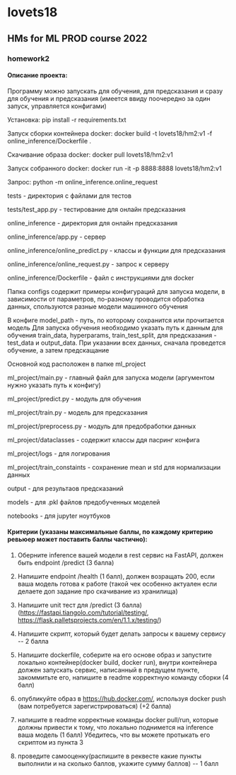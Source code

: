 # lovets18
## HMs for ML PROD course 2022
### homework2

#### Описание проекта:
Программу можно запускать для обучения, для предсказания и сразу для обучения и предсказания 
(имеется ввиду поочередно за один запуск, управляется конфигами)

Установка: pip install -r requirements.txt

Запуск сборки контейнера docker: docker build -t lovets18/hm2:v1 -f online_inference/Dockerfile .

Скачивание образа docker: docker pull lovets18/hm2:v1

Запуск собранного docker: docker run -it -p 8888:8888 lovets18/hm2:v1

Запрос: python -m online_inference.online_request

tests - директория с файлами для тестов

tests/test_app.py - тестирование для онлайн предсказания

online_inference - директория для онлайн предсказания

online_inference/app.py - сервер

online_inference/online_predict.py - классы и функции для предсказания

online_inference/online_request.py - запрос к серверу

online_inference/Dockerfile - файл с инструкциями для docker

Папка configs содержит примеры конфигураций для запуска модели, в зависимости от параметров, по-разному проводится обработка данных,
спользуются разные модели машинного обучения

В конфиге model_path - путь, по которому сохранится или прочитается модель
Для запуска обучения необходимо указать путь к данным для обучения train_data, hyperparams, train_test_split, для предсказания - test_data и output_data.
При указании всех данных, сначала проведется обучение, а затем предскащание

Основной код расположен в папке ml_project

ml_project/main.py - главный файл для запуска модели (аргументом нужно указать путь к конфигу)

ml_project/predict.py - модуль для обучения

ml_project/train.py - модель для предсказания

ml_project/preprocess.py - модуль для предобработки данных

ml_project/dataclasses - содержит классы ддя пасринг конфига

ml_project/logs - для логирования

ml_project/train_constaints - сохранение mean и std для нормализации данных

output - для результаов предсказаний

models - для .pkl файлов предобученных моделей

notebooks - для jupyter ноутбуков



#### Критерии (указаны максимальные баллы, по каждому критерию ревьюер может поставить баллы частично):

1) Оберните inference вашей модели в rest сервис на FastAPI, должен быть endpoint /predict (3 балла)

2) Напишите endpoint /health (1 балл), должен возращать 200, если ваша модель готова к работе (такой чек особенно актуален если делаете доп задание про скачивание из хранилища)

3) Напишите unit тест для /predict (3 балла) (https://fastapi.tiangolo.com/tutorial/testing/, https://flask.palletsprojects.com/en/1.1.x/testing/)

4) Напишите скрипт, который будет делать запросы к вашему сервису -- 2 балла

5) Напишите dockerfile, соберите на его основе образ и запустите локально контейнер(docker build, docker run), внутри контейнера должен запускать сервис, написанный в предущем пункте, закоммитьте его, напишите в readme корректную команду сборки (4 балл)

6) опубликуйте образ в https://hub.docker.com/, используя docker push (вам потребуется зарегистрироваться) (+2 балла)

7) напишите в readme корректные команды docker pull/run, которые должны привести к тому, что локально поднимется на inference ваша модель (1 балл) Убедитесь, что вы можете протыкать его скриптом из пункта 3

8) проведите самооценку(распишите в реквесте какие пункты выполнили и на сколько баллов, укажите сумму баллов) -- 1 балл